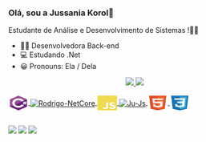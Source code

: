 ### Olá, sou a Jussania Korol👋
Estudante de Análise e Desenvolvimento de Sistemas !👨‍🎓

- 👩‍💻 Desenvolvedora Back-end
- 💻 Estudando .Net 
- 😀 Pronouns: Ela / Dela

<div align="center">
<a href="https://github.com/Jussania">
<img height="150em" src="https://github-readme-stats.vercel.app/api?username=Jussania&show_icons=true&theme=dracula&include_all_commits=true&count_private=true"/>
<img height="150em" src="https://github-readme-stats.vercel.app/api/top-langs/?username=Jussania&layout=compact&langs_count=7&theme=dracula"/>
</div>

<div style="display: inline_block"><br>
<img align="center" alt="Ju-Csharp" height="30" width="40" src="https://raw.githubusercontent.com/devicons/devicon/master/icons/csharp/csharp-original.svg">
<img align="center" alt="Rodrigo-NetCore" height="30" width="40" src="https://cdn.jsdelivr.net/gh/devicons/devicon/icons/dotnetcore/dotnetcore-original.svg">
<img align="center" alt="Ju-Js" height="30" width="40" src="https://raw.githubusercontent.com/devicons/devicon/master/icons/javascript/javascript-plain.svg">
<img align="center" alt="Ju-Js" height="30" width="40" src="https://img.shields.io/badge/Java-ED8B00?style=for-the-badge&logo=java&logoColor=whitevg">
<img align="center" alt="Ju-HTML" height="30" width="40" src="https://raw.githubusercontent.com/devicons/devicon/master/icons/html5/html5-original.svg">
<img align="center" alt="Ju-CSS" height="30" width="40" src="https://raw.githubusercontent.com/devicons/devicon/master/icons/css3/css3-original.svg">
</div>

##
 
<div> 
   <a href="https://www.linkedin.com/in/jussania-korol-4b6061234/" target="_blank"><img src="https://img.shields.io/badge/-LinkedIn-%230077B5?style=for-the-badge&logo=linkedin&logoColor=white" target="_blank"></a> 
    <a href = "mailto:jussaniakorol1@gmail.com"><img src="https://img.shields.io/badge/-Gmail-%23333?style=for-the-badge&logo=gmail&logoColor=white" target="_blank"></a>
  <a href="https://www.instagram.com/jussaniakorol/"target="_blank"><img src="https://img.shields.io/badge/-Instagram-%23E4405F?style=for-the-badge&logo=instagram&logoColor=white" target="_blank"></a>
  
</div>
